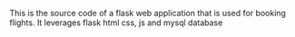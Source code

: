 This is the source code of a flask web application that is used for booking flights. It leverages flask html css, js and mysql database

